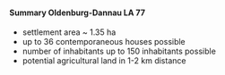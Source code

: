 #### Summary Oldenburg-Dannau LA 77

* settlement area ~ 1.35 ha
* up to 36 contemporaneous houses possible
* number of inhabitants up to 150 inhabitants possible
* potential agricultural land in 1-2 km distance